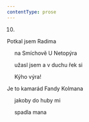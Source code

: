```yaml
---
contentType: prose
---
```


<section>

10.

Potkal jsem Radima

     na Smíchově U Netopýra

     užasl jsem a v duchu řek si

     Kýho výra!

Je to kamarád Fandy Kolmana

     jakoby do huby mi

     spadla mana

</section>
